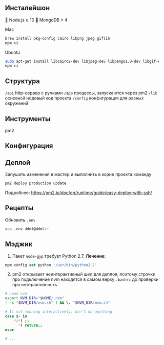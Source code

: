 ## Инсталейшон

🤪 Node.js ≥ 10
👾 MongoDB ≥ 4

Mac

```sh
brew install pkg-config cairo libpng jpeg giflib
npm ci
```

Ubuntu

```sh
sudo apt-get install libcairo2-dev libjpeg-dev libpango1.0-dev libgif-dev build-essential g++
npm ci
```

## Структура

`/api` http-сервер с ручками
`/app` процессы, запускаются через pm2
`/lib` основной нодовый код проекта
`/config` конфигурация для разных окружений

## Инструменты

pm2

## Конфигурация

## Деплой

Запушить изменения в мастер и выполнить в корне проекта команду

```sh
pm2 deploy production update
```

Подробнее: https://pm2.io/doc/en/runtime/guide/easy-deploy-with-ssh/

## Рецепты

Обновить `.env`

```sh
scp .env ddml@ddml:~
```

## Мэджик

1. Пакет `node-gyp` требует Python 2.7.
   **Лечение**:

```js
npm config set python '/usr/bin/python2.7'
```

2. pm2 открывает неинтерактивный шел для деплоя, поэтому строчки про подключение nvm находятся в самом верху `.bashrc` до проверки про интерактивность.

```sh
# Load nvm
export NVM_DIR="$HOME/.nvm"
[ -s "$NVM_DIR/nvm.sh" ] && \. "$NVM_DIR/nvm.sh"

# If not running interactively, don't do anything
case $- in
    *i*) ;;
      *) return;;
esac

# ...
```
